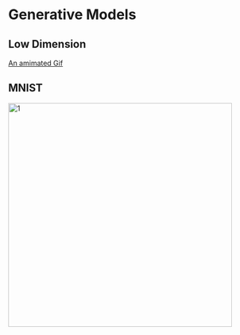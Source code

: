 # Generative Models
## Low Dimension

[An amimated Gif](https://github.com/naturalidiot/naturalidiot.github.io/blob/master/ressources/LowDim_gif.gif)

## MNIST

<img src="https://github.com/naturalidiot/naturalidiot.github.io/blob/master/ressources/mnist_gif.gif" alt="1" width="450" />
